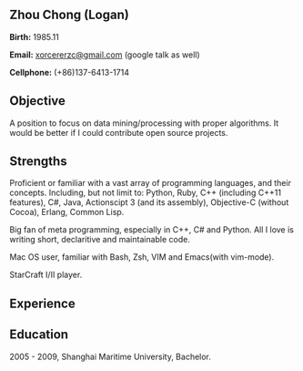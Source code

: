 ## Zhou Chong (Logan) ##

**Birth:** 1985.11

**Email:** xorcererzc@gmail.com (google talk as well)

**Cellphone:** (+86)137-6413-1714

## Objective ##
A position to focus on data mining/processing with proper
algorithms. It would be better if I could contribute open source projects.

## Strengths ##
Proficient or familiar with a vast array of programming languages, and their concepts. Including, but not limit to: Python, Ruby, C++ (including C++11 features), C#, Java, Actionscipt 3 (and its assembly), Objective-C (without Cocoa), Erlang, Common Lisp.

Big fan of meta programming, especially in C++, C# and Python. All I love is writing short, declaritive and maintainable code.

Mac OS user, familiar with Bash, Zsh, VIM and Emacs(with vim-mode).

StarCraft I/II player.

## Experience ##


## Education ##
2005 - 2009, Shanghai Maritime University, Bachelor.

